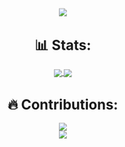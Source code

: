 <h1 align="center">
  <a href="https://github.com/KarlGNassar">
    <img src="https://readme-typing-svg.herokuapp.com/?lines=Hello+it's+Karl!;Welcome+to+my+profile!&center=true&size=27">
  </a>
</h1>

<h1 align="center"> 📊 Stats: </h1>

<div align="center">
  <a href="https://github.com/KarlGNassar">
    <img align="center" src="https://github-readme-stats.vercel.app/api?username=KarlGNassar&count_private=true&show_icons=true&theme=radical&hide=issues, stars" />
  </a>
  <a href="https://github.com/KarlGNassar">
    <img align="center" src="https://github-readme-stats.vercel.app/api/top-langs/?username=KarlGNassar&layout=compact&theme=radical" />
  </a>
</div>

<h1 align="center"> 🔥 Contributions: </h1>
<p align="center">
  <a href="https://github.com/KarlGNassar">
    <img src="http://github-readme-streak-stats.herokuapp.com?user=KarlGNassar&theme=radical&background=0d1117&border=666">
  </a>
  <br>
  <a href="https://github.com/KarlGNassar">
    <img src="https://activity-graph.herokuapp.com/graph?username=KarlGNassar&theme=react-dark&hide_border=true">
  </a>
</p>

<br>
<br>
<!-- <a href="https://github.com/KarlGNassar">
  <img src="https://shields-io-visitor-counter.herokuapp.com/badge?page=KarlGNassar.KarlGNassar&style=for-the-badge">
<a> -->
